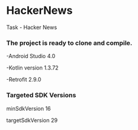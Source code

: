 # HackerNews
Task - Hacker News

### The project is ready to clone and compile.

-Android Studio 4.0

-Kotlin version 1.3.72

-Retrofit 2.9.0

### Targeted SDK Versions
minSdkVersion 16

targetSdkVersion 29

